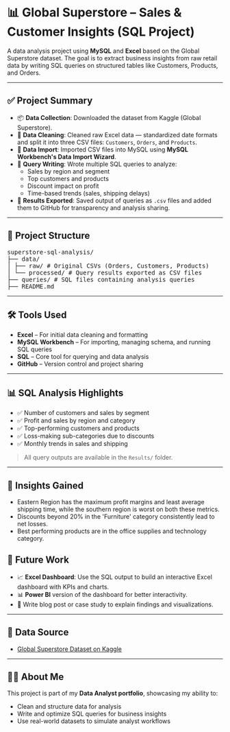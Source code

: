 # 📊 Global Superstore – Sales & Customer Insights (SQL Project)

A data analysis project using **MySQL** and **Excel** based on the Global Superstore dataset. The goal is to extract business insights from raw retail data by writing SQL queries on structured tables like Customers, Products, and Orders.

---

## ✅ Project Summary

- 📦 **Data Collection**: Downloaded the dataset from Kaggle (Global Superstore).
- 🧹 **Data Cleaning**: Cleaned raw Excel data — standardized date formats and split it into three CSV files: `Customers`, `Orders`, and `Products`.
- 🧮 **Data Import**: Imported CSV files into MySQL using **MySQL Workbench's Data Import Wizard**.
- 🧾 **Query Writing**: Wrote multiple SQL queries to analyze:
  - Sales by region and segment
  - Top customers and products
  - Discount impact on profit
  - Time-based trends (sales, shipping delays)
- 📂 **Results Exported**: Saved output of queries as `.csv` files and added them to GitHub for transparency and analysis sharing.

---

## 📂 Project Structure

<pre>
superstore-sql-analysis/
├── data/
│ ├── raw/ # Original CSVs (Orders, Customers, Products)
│ └── processed/ # Query results exported as CSV files
├── queries/ # SQL files containing analysis queries
├── README.md 
</pre>

---

## 🛠️ Tools Used

- **Excel** – For initial data cleaning and formatting
- **MySQL Workbench** – For importing, managing schema, and running SQL queries
- **SQL** – Core tool for querying and data analysis
- **GitHub** – Version control and project sharing

---

## 📊 SQL Analysis Highlights

- ✅ Number of customers and sales by segment
- ✅ Profit and sales by region and category
- ✅ Top-performing customers and products
- ✅ Loss-making sub-categories due to discounts
- ✅ Monthly trends in sales and shipping

> All query outputs are available in the `Results/` folder.

---

## 🧠 Insights Gained

- Eastern Region has the maximum profit margins and least average shipping time, while the southern region is worst on both these metrics.
- Discounts beyond 20% in the 'Furniture' category consistently lead to net losses.
- Best performing products are in the office supplies and technology category.

## 🔮 Future Work

- 📈 **Excel Dashboard**: Use the SQL output to build an interactive Excel dashboard with KPIs and charts.
- 📊 **Power BI** version of the dashboard for better interactivity.
- 📑 Write blog post or case study to explain findings and visualizations.

---

## 📁 Data Source

- [Global Superstore Dataset on Kaggle](https://www.kaggle.com/datasets)

---

## 🙋‍♂️ About Me

This project is part of my **Data Analyst portfolio**, showcasing my ability to:
- Clean and structure data for analysis
- Write and optimize SQL queries for business insights
- Use real-world datasets to simulate analyst workflows
